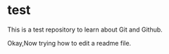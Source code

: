 # test
This is a test repository to learn about Git and Github.

Okay,Now trying how to edit a readme file.

